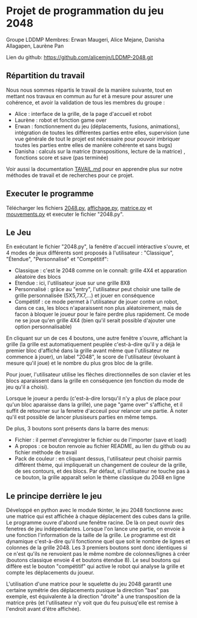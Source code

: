 # Projet de programmation du jeu 2048

Groupe LDDMP
Membres: Erwan Maugeri, Alice Mejane, Danisha Allagapen, Laurène Pan

Lien du github: https://github.com/alicemjn/LDDMP-2048.git <br/>

## Répartition du travail

Nous nous sommes répartis le travail de la manière suivante, tout en mettant nos travaux en commun au fur et à mesure pour assurer une cohérence, et avoir la validation de tous les membres du groupe :
* Alice : interface de la grille, de la page d'accueil et robot
* Laurène : robot et fonction game over
* Erwan : fonctionnement du jeu (déplacements, fusions, animations), intégration de toutes les différentes parties entre elles, supervision (une vue générale de tout le projet est nécessaire pour pouvoir imbriquer toutes les parties entre elles de manière cohérente et sans bugs)
* Danisha : calculs sur la matrice (transpositions, lecture de la matrice) , fonctions score et save (pas terminée)

Voir aussi la documentation [TAVAIL.md](./TRAVAIL.md) pour en apprendre plus sur notre méthodes de travail et de recherches pour ce projet.

## Executer le programme

Télécharger les fichiers [2048.py](./2048.py), [affichage.py](./affichage.py), [matrice.py](./matrice.py) et [mouvements.py](./mouvements.py) et executer le fichier "2048.py".

## Le Jeu

En exécutant le fichier "2048.py", la fenêtre d'accueil intéractive s'ouvre, et 4 modes de jeux différents sont proposés à l'utilisateur : "Classique", "Étendue", "Personnalisé" et "Compétitif":
* Classique : c'est le 2048 comme on le connaît: grille 4X4 et apparation aléatoire des blocs
* Etendue : ici, l'utilisateur joue sur une grille 8X8
* Personnalisé : grâce au "entry", l'utilisateur peut choisir une taille de grille personnalisée (5X5,7X7,...) et jouer en conséquence
* Compétitif : ce mode permet à l'utilisateur de jouer contre un robot, dans ce cas, les blocs n'aparaissent non plus aléatoirement, mais de facon à bloquer le joueur pour le faire perdre plus rapidement. Ce mode ne se joue qu'en grille 4X4 (bien qu'il serait possible d'ajouter une option personnalisable)

En cliquant sur un de ces 4 boutons, une autre fenêtre s'ouvre, affichant la grille (la grille est automatiquement peuplée c'est-à-dire qu'il y a déjà le premier bloc d'affiché dans la grille avant même que l'utilisateur ne commence à jouer), un label "2048", le score de l'utilisateur (évoluant à mesure qu'il joue) et le nombre du plus gros bloc de la grille.

Pour jouer, l'utilisateur utilise les flèches directionnelles de son clavier et les blocs aparaissent dans la grille en conséquence (en fonction du mode de jeu qu'il a choisi).

Lorsque le joueur a perdu (c'est-à-dire lorsqu'il n'y a plus de place pour qu'un bloc aparaisse dans la grille), une page "game over" s'affiche, et il suffit de retourner sur la fenetre d'acceuil pour relancer une partie. À noter qu'il est possible de lancer plusiseurs parties en même temps.

De plus, 3 boutons sont présents dans la barre des menus:
* Fichier : il permet d'enregistrer le fichier ou de l'importer (save et load)
* A propos : ce bouton renvoie au fichier README, au lien du github ou au fichier méthode de travail
* Pack de couleur : en cliquant dessus, l'utilisateur peut choisir parmis différent thème, qui impliquerait un changement de couleur de la grille, de ses contours, et des blocs. Par défaut, si l'utilisateur ne touche pas à ce bouton, la grille apparaît selon le thème classique du 2048 en ligne

## Le principe derrière le jeu

Développé en python avec le module tkinter, le jeu 2048 fonctionne avec une matrice qui est affichée à chaque déplacement des cubes dans la grille. Le programme ouvre d'abord une fenêtre racine. De là on peut ouvrir des fenetres de jeu indépendantes. Lorsque l'on lance une partie, on envoie à une fonction l'information de la taille de la grille. Le programme est dit dynamique c'est-à-dire qu'il fonctionne quel que soit le nombre de lignes et colonnes de la grille 2048. Les 3 premiers boutons sont donc identiques si ce n'est qu'ils ne renvoient pas le même nombre de colonnes/lignes à créer (boutons classique envoie 4 et boutons étendue 8). Le seul boutons qui diffère est le bouton "compétitif" qui active le robot qui analyse la grille et compte les déplacements du joueur.
>
L'utilisation d'une matrice pour le squelette du jeu 2048 garantit une certaine symétrie des déplacements pusique la direction "bas" pas exemple, est équivalente à la direction "droite" à une transposition de la matrice près (et l'utilisateur n'y voit que du feu puisuq'elle est remise à l'endroit avant d'être affichée).
